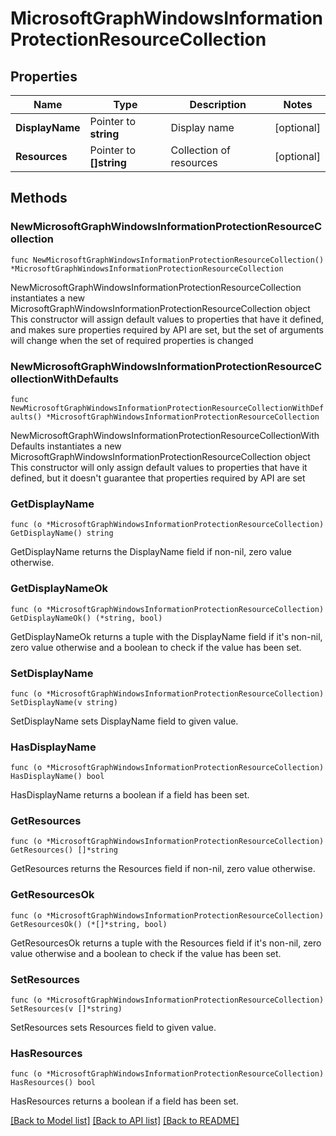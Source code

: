 # MicrosoftGraphWindowsInformationProtectionResourceCollection

## Properties

Name | Type | Description | Notes
------------ | ------------- | ------------- | -------------
**DisplayName** | Pointer to **string** | Display name | [optional] 
**Resources** | Pointer to **[]string** | Collection of resources | [optional] 

## Methods

### NewMicrosoftGraphWindowsInformationProtectionResourceCollection

`func NewMicrosoftGraphWindowsInformationProtectionResourceCollection() *MicrosoftGraphWindowsInformationProtectionResourceCollection`

NewMicrosoftGraphWindowsInformationProtectionResourceCollection instantiates a new MicrosoftGraphWindowsInformationProtectionResourceCollection object
This constructor will assign default values to properties that have it defined,
and makes sure properties required by API are set, but the set of arguments
will change when the set of required properties is changed

### NewMicrosoftGraphWindowsInformationProtectionResourceCollectionWithDefaults

`func NewMicrosoftGraphWindowsInformationProtectionResourceCollectionWithDefaults() *MicrosoftGraphWindowsInformationProtectionResourceCollection`

NewMicrosoftGraphWindowsInformationProtectionResourceCollectionWithDefaults instantiates a new MicrosoftGraphWindowsInformationProtectionResourceCollection object
This constructor will only assign default values to properties that have it defined,
but it doesn't guarantee that properties required by API are set

### GetDisplayName

`func (o *MicrosoftGraphWindowsInformationProtectionResourceCollection) GetDisplayName() string`

GetDisplayName returns the DisplayName field if non-nil, zero value otherwise.

### GetDisplayNameOk

`func (o *MicrosoftGraphWindowsInformationProtectionResourceCollection) GetDisplayNameOk() (*string, bool)`

GetDisplayNameOk returns a tuple with the DisplayName field if it's non-nil, zero value otherwise
and a boolean to check if the value has been set.

### SetDisplayName

`func (o *MicrosoftGraphWindowsInformationProtectionResourceCollection) SetDisplayName(v string)`

SetDisplayName sets DisplayName field to given value.

### HasDisplayName

`func (o *MicrosoftGraphWindowsInformationProtectionResourceCollection) HasDisplayName() bool`

HasDisplayName returns a boolean if a field has been set.

### GetResources

`func (o *MicrosoftGraphWindowsInformationProtectionResourceCollection) GetResources() []*string`

GetResources returns the Resources field if non-nil, zero value otherwise.

### GetResourcesOk

`func (o *MicrosoftGraphWindowsInformationProtectionResourceCollection) GetResourcesOk() (*[]*string, bool)`

GetResourcesOk returns a tuple with the Resources field if it's non-nil, zero value otherwise
and a boolean to check if the value has been set.

### SetResources

`func (o *MicrosoftGraphWindowsInformationProtectionResourceCollection) SetResources(v []*string)`

SetResources sets Resources field to given value.

### HasResources

`func (o *MicrosoftGraphWindowsInformationProtectionResourceCollection) HasResources() bool`

HasResources returns a boolean if a field has been set.


[[Back to Model list]](../README.md#documentation-for-models) [[Back to API list]](../README.md#documentation-for-api-endpoints) [[Back to README]](../README.md)


